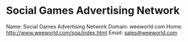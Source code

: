 
# Social Games Advertising Network

Name: Social Games Advertising Network
Domain: weeworld.com
Home: http://www.weeworld.com/sga/index.html
Email: sales@weeworld.com
